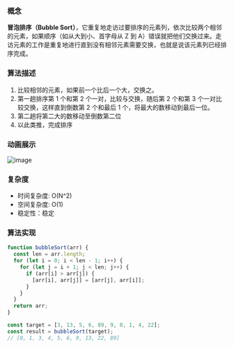 ### 概念

**冒泡排序（Bubble Sort）**，它重复地走访过要排序的元素列，依次比较两个相邻的元素，如果顺序（如从大到小、首字母从 Z 到 A）错误就把他们交换过来。走访元素的工作是重复地进行直到没有相邻元素需要交换，也就是说该元素列已经排序完成。

### 算法描述

1. 比较相邻的元素，如果前一个比后一个大，交换之。
2. 第一趟排序第 1 个和第 2 个一对，比较与交换，随后第 2 个和第 3 个一对比较交换，这样直到倒数第 2 个和最后 1 个，将最大的数移动到最后一位。
3. 第二趟将第二大的数移动至倒数第二位
4. 以此类推，完成排序

### 动画展示
![image](https://user-images.githubusercontent.com/88693424/129470059-b85b8b1d-eb5a-4a61-a416-2a3652b71933.png)

### 复杂度

- 时间复杂度: O(N^2)
- 空间复杂度: O(1)
- 稳定性：稳定

### 算法实现

```js
function bubbleSort(arr) {
  const len = arr.length;
  for (let i = 0; i < len - 1; i++) {
    for (let j = i + 1; j < len; j++) {
      if (arr[i] > arr[j]) {
        [arr[i], arr[j]] = [arr[j], arr[i]];
      }
    }
  }
  return arr;
}

const target = [3, 13, 5, 6, 89, 9, 0, 1, 4, 22];
const result = bubbleSort(target);
// [0, 1, 3, 4, 5, 6, 9, 13, 22, 89]
```
